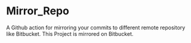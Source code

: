 # Mirror_Repo
A Github action for mirroring your commits to different remote repository like Bitbucket.
This Project is mirrored on Bitbucket.
